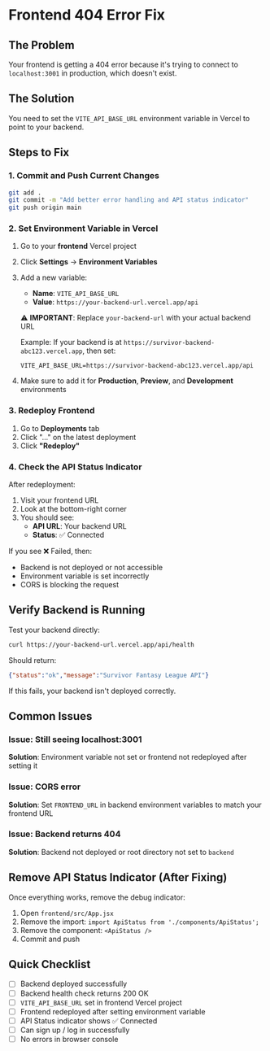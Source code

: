 # Frontend 404 Error Fix

## The Problem

Your frontend is getting a 404 error because it's trying to connect to `localhost:3001` in production, which doesn't exist.

## The Solution

You need to set the `VITE_API_BASE_URL` environment variable in Vercel to point to your backend.

## Steps to Fix

### 1. Commit and Push Current Changes

```bash
git add .
git commit -m "Add better error handling and API status indicator"
git push origin main
```

### 2. Set Environment Variable in Vercel

1. Go to your **frontend** Vercel project
2. Click **Settings** → **Environment Variables**
3. Add a new variable:
   - **Name**: `VITE_API_BASE_URL`
   - **Value**: `https://your-backend-url.vercel.app/api`
   
   ⚠️ **IMPORTANT**: Replace `your-backend-url` with your actual backend URL
   
   Example: If your backend is at `https://survivor-backend-abc123.vercel.app`, then set:
   ```
   VITE_API_BASE_URL=https://survivor-backend-abc123.vercel.app/api
   ```

4. Make sure to add it for **Production**, **Preview**, and **Development** environments

### 3. Redeploy Frontend

1. Go to **Deployments** tab
2. Click "..." on the latest deployment
3. Click **"Redeploy"**

### 4. Check the API Status Indicator

After redeployment:
1. Visit your frontend URL
2. Look at the bottom-right corner
3. You should see:
   - **API URL**: Your backend URL
   - **Status**: ✅ Connected

If you see ❌ Failed, then:
- Backend is not deployed or not accessible
- Environment variable is set incorrectly
- CORS is blocking the request

## Verify Backend is Running

Test your backend directly:
```bash
curl https://your-backend-url.vercel.app/api/health
```

Should return:
```json
{"status":"ok","message":"Survivor Fantasy League API"}
```

If this fails, your backend isn't deployed correctly.

## Common Issues

### Issue: Still seeing localhost:3001
**Solution**: Environment variable not set or frontend not redeployed after setting it

### Issue: CORS error
**Solution**: Set `FRONTEND_URL` in backend environment variables to match your frontend URL

### Issue: Backend returns 404
**Solution**: Backend not deployed or root directory not set to `backend`

## Remove API Status Indicator (After Fixing)

Once everything works, remove the debug indicator:

1. Open `frontend/src/App.jsx`
2. Remove the import: `import ApiStatus from './components/ApiStatus';`
3. Remove the component: `<ApiStatus />`
4. Commit and push

## Quick Checklist

- [ ] Backend deployed successfully
- [ ] Backend health check returns 200 OK
- [ ] `VITE_API_BASE_URL` set in frontend Vercel project
- [ ] Frontend redeployed after setting environment variable
- [ ] API Status indicator shows ✅ Connected
- [ ] Can sign up / log in successfully
- [ ] No errors in browser console
